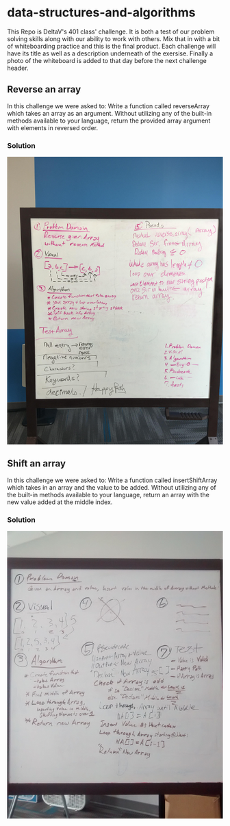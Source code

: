 # data-structures-and-algorithms
This Repo is DeltaV's 401 class' challenge. It is both a test of our problem solving skills along with our ability to work with others. Mix that in with a bit of whiteboarding practice and this is the final product. Each challenge will have its title as well as a description underneath of the exersise. Finally a photo of the whiteboard is added to that day before the next challenge header.

## Reverse an array
In this challenge we were asked to:
Write a function called reverseArray which takes an array as an argument. Without utilizing any of the built-in methods available to your language, return the provided array argument with elements in reversed order.

### Solution
![DeltaV 401 class whiteboard](/assets/reverse_Array.JPG)

## Shift an array
In this challenge we were asked to:
Write a function called insertShiftArray which takes in an array and the value to be added. Without utilizing any of the built-in methods available to your language, return an array with the new value added at the middle index.

### Solution
![Challenge 2 whiteboard](/assets/array_shift.JPG)